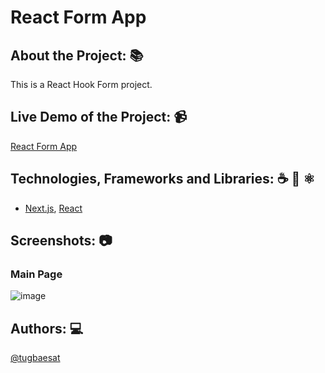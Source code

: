 # React Form App

## About the Project: 📚
This is a React Hook Form project.

## Live Demo of the Project: 📹

[React Form App](https://react-form-tugbaesat.vercel.app)

## Technologies, Frameworks and Libraries: ☕️ 🐍 ⚛️
- [Next.js](https://nextjs.org/), [React](https://react.dev/)

## Screenshots: 📷

### Main Page
![image](https://github.com/tugbaesat/nextjs-tip-calculator/assets/114342008/6288f13f-f26d-4c97-bf5b-e796c43320b2)


## Authors: 💻
[@tugbaesat](https://github.com/tugbaesat)
